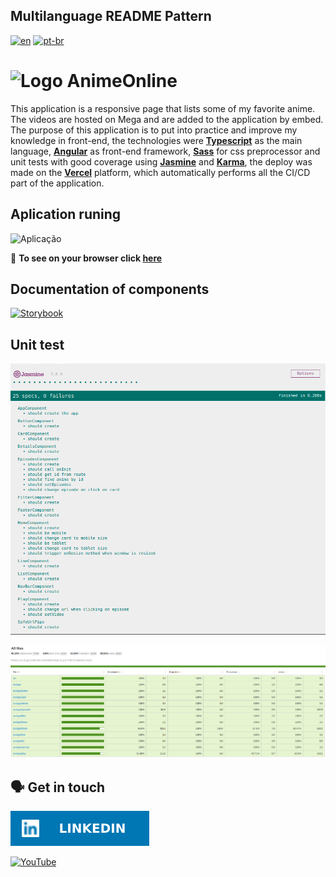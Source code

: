 ## Multilanguage README Pattern
[![en](https://img.shields.io/badge/lang-en-red.svg)](https://github.com/liara987/animes-online-angular/blob/master/README.md)
[![pt-br](https://img.shields.io/badge/lang-pt--br-green.svg)](https://github.com/liara987/animes-online-angular/blob/master/README.pt-br.md)
# ![Logo](https://animes-online-angular.vercel.app/assets/icons/logo.svg) AnimeOnline
This application is a responsive page that lists some of my favorite anime. The videos are hosted on Mega and are added to the application by embed. The purpose of this application is to put into practice and improve my knowledge in front-end, the technologies were **[Typescript](https://www.typescriptlang.org/)** as the main language, **[Angular](https://angular.io/)** as front-end framework, **[Sass](https://sass-lang.com/)** for css preprocessor and unit tests with good coverage using **[Jasmine](https://jasmine.github.io/index.html)** and **[Karma](https://karma-runner.github.io/6.3/index.html)**, the deploy was made on the **[Vercel](https://vercel.com/)** platform, which automatically performs all the CI/CD part of the application.

## Aplication runing
![Aplicação](https://github.com/liara987/animes-online-angular/blob/main/screenshots/aplica%C3%A7%C3%A3o(800px).gif)

🚀 **To see on your browser click [here](https://animes-online-angular.vercel.app/home)**

## Documentation of components
[![Storybook](https://img.shields.io/badge/-Storybook-FF4785?style=for-the-badge&logo=storybook&logoColor=white)](https://62a685c6e5e4532f5a59abc7-ijbxqldmgt.chromatic.com/?path=/story/buttoncomponent--default)

## Unit test
![testes](https://github.com/liara987/animes-online-angular/blob/main/screenshots/Screenshot%20at%202022-05-10%2000-13-05.png)

![coverage](https://github.com/liara987/animes-online-angular/blob/main/screenshots/Screenshot%20at%202022-05-10%2000-16-25.png)

## 🗣️ Get in touch
[![LinkedIn URL](https://github.com/liara987/liara987/blob/main/icons/social%20media/linkedin.svg)](https://www.linkedin.com/in/liara-programadora)


[![YouTube](https://img.shields.io/badge/YouTube-%23FF0000.svg?style=for-the-badge&logo=YouTube&logoColor=white)](https://www.youtube.com/channel/UCkjlpKaG0SUeCQso6Lt2gbg)
